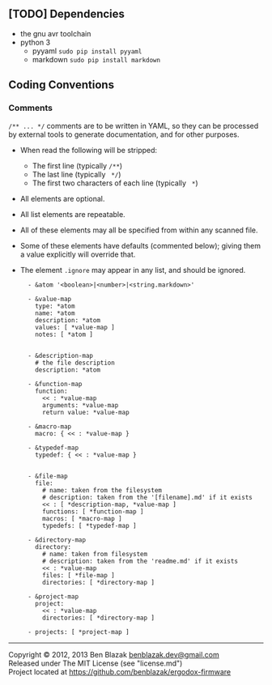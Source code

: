 ## [TODO] Dependencies

- the gnu avr toolchain
- python 3
  - pyyaml `sudo pip install pyyaml`
  - markdown `sudo pip install markdown`


## Coding Conventions

### Comments
`/** ... */` comments are to be written in YAML, so they can be processed by
external tools to generate documentation, and for other purposes.

* When read the following will be stripped:
    * The first line (typically `/**`)
    * The last line (typically ` */`)
    * The first two characters of each line (typically ` *`)

* All elements are optional.
* All list elements are repeatable.
* All of these elements may all be specified from within any scanned file.
* Some of these elements have defaults (commented below); giving them a value
  explicitly will override that.
* The element `.ignore` may appear in any list, and should be ignored.


        - &atom '<boolean>|<number>|<string.markdown>'

        - &value-map
          type: *atom
          name: *atom
          description: *atom
          values: [ *value-map ]
          notes: [ *atom ]


        - &description-map
          # the file description
          description: *atom

        - &function-map
          function:
            << : *value-map
            arguments: *value-map
            return value: *value-map

        - &macro-map
          macro: { << : *value-map }

        - &typedef-map
          typedef: { << : *value-map }


        - &file-map
          file:
            # name: taken from the filesystem
            # description: taken from the '[filename].md' if it exists
            << : [ *description-map, *value-map ]
            functions: [ *function-map ]
            macros: [ *macro-map ]
            typedefs: [ *typedef-map ]

        - &directory-map
          directory:
            # name: taken from filesystem
            # description: taken from the 'readme.md' if it exists
            << : *value-map
            files: [ *file-map ]
            directories: [ *directory-map ]

        - &project-map
          project:
            << : *value-map
            directories: [ *directory-map ]

        - projects: [ *project-map ]


-------------------------------------------------------------------------------

Copyright &copy; 2012, 2013 Ben Blazak <benblazak.dev@gmail.com>  
Released under The MIT License (see "license.md")  
Project located at <https://github.com/benblazak/ergodox-firmware>

